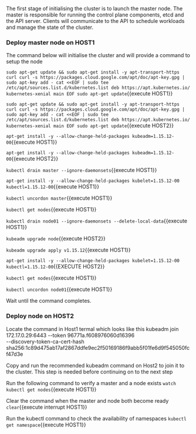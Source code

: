 

The first stage of initialising the cluster is to launch the master node. 
The master is responsible for running the control plane components, etcd and the API server. 
Clients will communicate to the API to schedule workloads and manage the state of the cluster.

### Deploy master node on HOST1

The command below will initialise the cluster and will provide a command to setup the node

`sudo apt-get update && sudo apt-get install -y apt-transport-https curl
curl -s https://packages.cloud.google.com/apt/doc/apt-key.gpg | sudo apt-key add -
cat <<EOF | sudo tee /etc/apt/sources.list.d/kubernetes.list
deb https://apt.kubernetes.io/ kubernetes-xenial main
EOF
sudo apt-get update`{{execute HOST1}}

`sudo apt-get update && sudo apt-get install -y apt-transport-https curl
curl -s https://packages.cloud.google.com/apt/doc/apt-key.gpg | sudo apt-key add -
cat <<EOF | sudo tee /etc/apt/sources.list.d/kubernetes.list
deb https://apt.kubernetes.io/ kubernetes-xenial main
EOF
sudo apt-get update`{{execute HOST2}}

`apt-get install -y --allow-change-held-packages kubeadm=1.15.12-00`{{execute HOST1}}

`apt-get install -y --allow-change-held-packages kubeadm=1.15.12-00`{{execute HOST2}}

`kubectl drain master --ignore-daemonsets`{{execute HOST1}}

`apt-get install -y --allow-change-held-packages kubelet=1.15.12-00 kubectl=1.15.12-00`{{execute HOST1}} 

`kubectl uncordon master`{{execute HOST1}}

`kubectl get nodes`{{execute HOST1}}


`kubectl drain node01 --ignore-daemonsets --delete-local-data`{{execute HOST1}}

`kubeadm upgrade node`{{execute  HOST2}}

`kubeadm upgrade apply v1.15.12`{{execute HOST1}}

`apt-get install -y --allow-change-held-packages kubelet=1.15.12-00 kubectl=1.15.12-00`{{EXECUTE HOST2}}

`kubectl get nodes`{{execute HOST1}}


`kubectl uncordon node01`{{execute HOST1}}


Wait until the command completes.

### Deploy node on HOST2 
Locate the command in Host1 termal which looks like this
kubeadm join 172.17.0.29:6443 --token 96771a.f608976060d16396 \
    --discovery-token-ca-cert-hash sha256:1c89d475ab17af2867ddfe9ec2f50169186f9abb5f01fe6d9f545050fcf47d3e

Copy and run the recommended kubeadm command on Host2 to join it to the cluster. 
This step is needed before continuing on to the next step

Run the following command to verify a master and a node exists
`watch kubectl get nodes`{{execute HOST1}}

Clear the command when the master and node both become ready
`clear`{{execute interrupt HOST1}}

Run the kubectl command to check the availability of namespaces
`kubectl get namespace`{{execute HOST1}}


